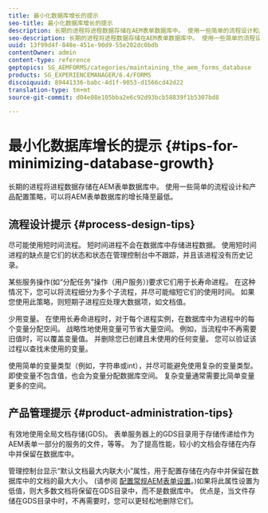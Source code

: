 ```yaml
---
title: 最小化数据库增长的提示
seo-title: 最小化数据库增长的提示
description: 长期的进程将进程数据存储在AEM表单数据库中。 使用一些简单的流程设计和产品配置策略，可以将AEM表单数据库的增长降至最低。
seo-description: 长期的进程将进程数据存储在AEM表单数据库中。 使用一些简单的流程设计和产品配置策略，可以将AEM表单数据库的增长降至最低。
uuid: 13f99d4f-848e-451e-90d9-55e202dc0bdb
contentOwner: admin
content-type: reference
geptopics: SG_AEMFORMS/categories/maintaining_the_aem_forms_database
products: SG_EXPERIENCEMANAGER/6.4/FORMS
discoiquuid: 89441336-babc-4d1f-9053-d1566cd42d22
translation-type: tm+mt
source-git-commit: d04e08e105bba2e6c92d93bcb58839f1b5307bd8

---
```



# 最小化数据库增长的提示 {#tips-for-minimizing-database-growth}

长期的进程将进程数据存储在AEM表单数据库中。 使用一些简单的流程设计和产品配置策略，可以将AEM表单数据库的增长降至最低。

## 流程设计提示 {#process-design-tips}

尽可能使用短时间流程。 短时间进程不会在数据库中存储进程数据。 使用短时间进程的缺点是它们的状态和状态在管理控制台中不跟踪，并且该进程没有历史记录。

某些服务操作(如“分配任务”操作（用户服务）)要求它们用于长寿命进程。 在这种情况下，您可以将流程细分为多个子流程，并尽可能缩短它们的使用时间。 如果您使用此策略，则短期子进程应处理大数据项，如文档值。

少用变量。 在使用长寿命进程时，对于每个进程实例，在数据库中为进程中的每个变量分配空间。 战略性地使用变量可节省大量空间。 例如，当流程中不再需要旧值时，可以覆盖变量值。 并删除您已创建且未使用的任何变量。 您可以验证该过程以查找未使用的变量。

使用简单的变量类型（例如，字符串或int），并尽可能避免使用复杂的变量类型。 即使变量不包含值，也会为变量分配数据库空间。 复杂变量通常需要比简单变量更多的空间。

## 产品管理提示 {#product-administration-tips}

有效地使用全局文档存储(GDS)。 表单服务器上的GDS目录用于存储传递给作为AEM表单一部分的服务的文件，等等。 为了提高性能，较小的文档会存储在内存中并保留在数据库中。

管理控制台显示“默认文档最大内联大小”属性，用于配置存储在内存中并保留在数据库中的文档的最大大小。 (请参阅 [配置常规AEM表单设置](/help/forms/using/admin-help/configure-general-aem-forms-settings.md#configure-general-aem-forms-settings)。)如果将此属性设置为低值，则大多数文档将保留在GDS目录中，而不是数据库中。 优点是，当文件存储在GDS目录中时，不再需要时，您可以更轻松地删除它们。
